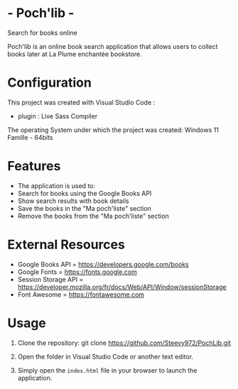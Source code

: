# - Poch'lib - #
Search for books online

Poch'lib is an online book search application that allows users to collect books later at La Plume enchantée bookstore.

# Configuration #

This project was created with Visual Studio Code :
- plugin : Live Sass Compiler



 The operating System under which the project was created: Windows 11 Famille - 64bits



# Features #

- The application is used to:
- Search for books using the Google Books API
- Show search results with book details
- Save the books in the "Ma poch'liste" section
- Remove the books from the "Ma poch'liste" section

# External Resources #

- Google Books API = https://developers.google.com/books
- Google Fonts = https://fonts.google.com
- Session Storage API = https://developer.mozilla.org/fr/docs/Web/API/Window/sessionStorage
- Font Awesome = https://fontawesome.com

# Usage #

1. Clone the repository: git clone https://github.com/Steevy972/PochLib.git

2. Open the folder in Visual Studio Code or another text editor.
3. Simply open the `index.html` file in your browser to launch the application.  


